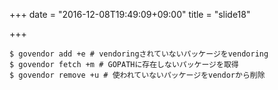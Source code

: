 +++
date = "2016-12-08T19:49:09+09:00"
title = "slide18"

+++



```
$ govendor add +e # vendoringされていないパッケージをvendoring
$ govendor fetch +m # GOPATHに存在しないパッケージを取得
$ govendor remove +u # 使われていないパッケージをvendorから削除
```
